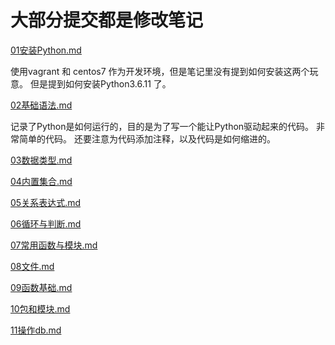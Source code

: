 大部分提交都是修改笔记
==

[01安装Python.md](./01安装Python.md)

使用vagrant 和 centos7 作为开发环境，但是笔记里没有提到如何安装这两个玩意。
但是提到如何安装Python3.6.11 了。 

[02基础语法.md](./02基础语法.md)

记录了Python是如何运行的，目的是为了写一个能让Python驱动起来的代码。 非常简单的代码。 
还要注意为代码添加注释，以及代码是如何缩进的。

[03数据类型.md](./03数据类型.md)


[04内置集合.md](./04内置集合.md)

[05关系表达式.md](./05关系表达式.md)

[06循环与判断.md](./06循环与判断.md)

[07常用函数与模块.md](./07常用函数与模块.md)

[08文件.md](./08文件.md)

[09函数基础.md](./09函数基础.md)

[10包和模块.md](./10包和模块.md)

[11操作db.md](./11操作db.md)
